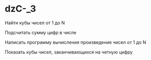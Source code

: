 # dzC-_3
Найти кубы чисел от 1 до N

Подсчитать сумму цифр в числе

Написать программу вычисления произведения чисел от 1 до N

Показать кубы чисел, заканчивающихся на четную цифру
